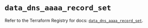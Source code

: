 # `data_dns_aaaa_record_set`

Refer to the Terraform Registry for docs: [`data_dns_aaaa_record_set`](https://registry.terraform.io/providers/hashicorp/dns/3.4.2/docs/data-sources/aaaa_record_set).
